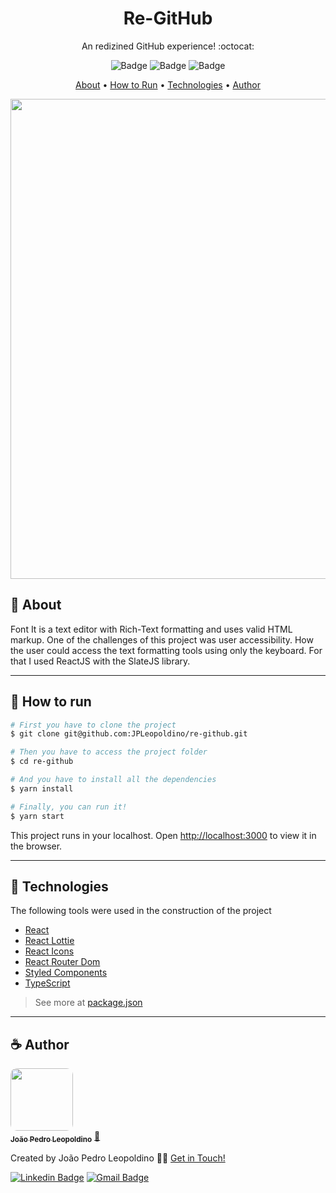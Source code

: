<h1 align="center">Re-GitHub</h1>

<p align="center">An redizined GitHub experience! :octocat:</p>

<div align="center">

![Badge](https://img.shields.io/github/package-json/v/JPLeopoldino/re-github?color=%23339933&style=flat-square) ![Badge](https://img.shields.io/github/package-json/dependency-version/JPLeopoldino/re-github/react?color=%2361DAFB&style=flat-square) ![Badge](https://img.shields.io/github/package-json/dependency-version/JPLeopoldino/re-github/typescript?color=%233178C6&style=flat-square)

</div>

<p align="center">
 <a href="#speech_balloon-about">About</a> •
 <a href="#rocket-how-to-run">How to Run</a> • 
 <a href="#wrench-technologies">Technologies</a> • 
 <a href="#coffee-author">Author</a>
</p>

<div align="center">
    <img src="src/assets/re-github.gif" style="width: 80vw; height: auto;"/>
</div>

## :speech_balloon: **About**
Font It is a text editor with Rich-Text formatting and uses valid HTML markup.
One of the challenges of this project was user accessibility. How the user could access the text formatting tools using only the keyboard. For that I used ReactJS with the SlateJS library.

---
## :rocket: **How to run**
```bash
# First you have to clone the project
$ git clone git@github.com:JPLeopoldino/re-github.git

# Then you have to access the project folder
$ cd re-github

# And you have to install all the dependencies
$ yarn install

# Finally, you can run it!
$ yarn start

```
This project runs in your localhost.
Open [http://localhost:3000](http://localhost:3000) to view it in the browser.

---
## :wrench: **Technologies**

The following tools were used in the construction of the project

- [React](https://pt-br.reactjs.org/)
- [React Lottie](https://github.com/chenqingspring/react-lottie#readme)
- [React Icons](https://react-icons.github.io/react-icons)
- [React Router Dom](https://reactrouter.com/)
- [Styled Components](https://styled-components.com/)
- [TypeScript](https://www.typescriptlang.org/)

> See more at [package.json](https://github.com/JPLeopoldino/font-it/blob/master/package.json)

---
## :coffee: **Author**

<a href="https://github.com/JPLeopoldino">
 <img style="border-radius: 10px;" src="https://avatars.githubusercontent.com/u/57245390?v=4" width="100px;" alt=""/>
 <br />
 <sub><b>João Pedro Leopoldino</b></sub></a> <a href="https://github.com/JPLeopoldino" title="GitHub">🌌</a>


Created by João Pedro Leopoldino 👋🏻 [Get in Touch!](https://www.linkedin.com/in/jpleopoldino/?locale=en_US)

[![Linkedin Badge](https://img.shields.io/badge/-João%20Pedro-blue?style=flat-square&logo=Linkedin&logoColor=white&link=https://www.linkedin.com/in/jpleopoldino/)](https://www.linkedin.com/in/jpleopoldino/) [![Gmail Badge](https://img.shields.io/badge/-leopoldino26@gmail.com-c14438?style=flat-square&logo=Gmail&logoColor=white&link=mailto:leopoldino26@gmail.com)](mailto:leopoldino26@gmail.com)
